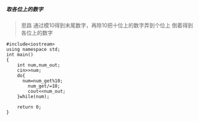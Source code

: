 ##### 取各位上的数字
> 思路 通过模10得到末尾数字，再除10把十位上的数字弄到个位上 倒着得到各位上的数字

```
#include<iostream>
using namespace std;
int main()
{
    int num,num_out;
    cin>>num;
    do{
      num=num_get%10;
        num_get/=10;
        cout<<num_out;
    }while(num);
    
    return 0;
}
```